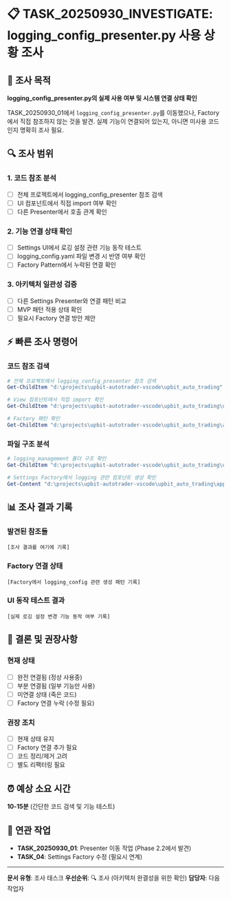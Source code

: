 # 📋 TASK_20250930_INVESTIGATE: logging_config_presenter.py 사용 상황 조사

## 🎯 조사 목적

**logging_config_presenter.py의 실제 사용 여부 및 시스템 연결 상태 확인**

TASK_20250930_01에서 `logging_config_presenter.py`를 이동했으나, Factory에서 직접 참조하지 않는 것을 발견.
실제 기능이 연결되어 있는지, 아니면 미사용 코드인지 명확히 조사 필요.

## 🔍 조사 범위

### 1. 코드 참조 분석

- [ ] 전체 프로젝트에서 logging_config_presenter 참조 검색
- [ ] UI 컴포넌트에서 직접 import 여부 확인
- [ ] 다른 Presenter에서 호출 관계 확인

### 2. 기능 연결 상태 확인

- [ ] Settings UI에서 로깅 설정 관련 기능 동작 테스트
- [ ] logging_config.yaml 파일 변경 시 반영 여부 확인
- [ ] Factory Pattern에서 누락된 연결 확인

### 3. 아키텍처 일관성 검증

- [ ] 다른 Settings Presenter와 연결 패턴 비교
- [ ] MVP 패턴 적용 상태 확인
- [ ] 필요시 Factory 연결 방안 제안

## ⚡ 빠른 조사 명령어

### 코드 참조 검색

```powershell
# 전체 프로젝트에서 logging_config_presenter 참조 검색
Get-ChildItem "d:\projects\upbit-autotrader-vscode\upbit_auto_trading" -Recurse -Include *.py | Select-String "logging_config_presenter" -List

# View 컴포넌트에서 직접 import 확인
Get-ChildItem "d:\projects\upbit-autotrader-vscode\upbit_auto_trading\ui" -Recurse -Include *.py | Select-String "logging_config_presenter|LoggingConfigPresenter"

# Factory 패턴 확인
Get-ChildItem "d:\projects\upbit-autotrader-vscode\upbit_auto_trading\application\factories" -Include *.py | Select-String "logging_config"
```

### 파일 구조 분석

```powershell
# logging_management 폴더 구조 확인
Get-ChildItem "d:\projects\upbit-autotrader-vscode\upbit_auto_trading\ui\desktop\screens\settings\logging_management" -Recurse | Select-Object Name, FullName

# Settings Factory에서 logging 관련 컴포넌트 생성 확인
Get-Content "d:\projects\upbit-autotrader-vscode\upbit_auto_trading\application\factories\settings_view_factory.py" | Select-String -Context 3 "logging"
```

## 📊 조사 결과 기록

### 발견된 참조들

```
[조사 결과를 여기에 기록]
```

### Factory 연결 상태

```
[Factory에서 logging_config 관련 생성 패턴 기록]
```

### UI 동작 테스트 결과

```
[실제 로깅 설정 변경 기능 동작 여부 기록]
```

## 🎯 결론 및 권장사항

### 현재 상태

- [ ] 완전 연결됨 (정상 사용중)
- [ ] 부분 연결됨 (일부 기능만 사용)
- [ ] 미연결 상태 (죽은 코드)
- [ ] Factory 연결 누락 (수정 필요)

### 권장 조치

- [ ] 현재 상태 유지
- [ ] Factory 연결 추가 필요
- [ ] 코드 정리/제거 고려
- [ ] 별도 리팩터링 필요

## ⏰ 예상 소요 시간

**10-15분** (간단한 코드 검색 및 기능 테스트)

## 🔗 연관 작업

- **TASK_20250930_01**: Presenter 이동 작업 (Phase 2.2에서 발견)
- **TASK_04**: Settings Factory 수정 (필요시 연계)

---

**문서 유형**: 조사 태스크
**우선순위**: 🔍 조사 (아키텍처 완결성을 위한 확인)
**담당자**: 다음 작업자
